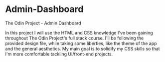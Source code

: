 # Admin-Dashboard
The Odin Project - Admin Dashboard

In this project I will use the HTML and CSS knowledge I've been gaining throughout The Odin Project's full stack course.
I'll be following the provided design file, while taking some liberties, like the theme of the app and the general aesthetics.
My main goal is to solidify my CSS skills so that I'm more comfortable tackling UI/front-end projects.